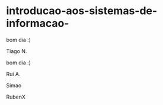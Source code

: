# introducao-aos-sistemas-de-informacao-

bom dia :)


Tiago N.

bom dia :)


Rui A.

Simao

RubenX
